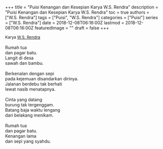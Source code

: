 +++
title = "Puisi Kenangan dan Kesepian Karya W.S. Rendra"
description = "Puisi Kenangan dan Kesepian Karya W.S. Rendra"
toc = true
authors = ["W.S. Rendra"]
tags = ["Puisi", "W.S. Rendra"]
categories = ["Puisi"]
series = ["W.S. Rendra"]
date = 2018-12-08T06:16:00Z
lastmod = 2018-12-08T06:16:00Z
featuredImage = ""
draft = false
+++

<div style="text-align: justify;">
<div style="font-size: small;">Karya <a href="/authors/w.s.-rendra/" target="_blank">W.S. Rendra</a></div><br />
Rumah tua<br />dan pagar batu.<br />Langit di desa<br />sawah dan bambu.<br /><br />Berkenalan dengan sepi<br />pada kejemuan disandarkan dirinya.<br />Jalanan berdebu tak berhati<br />lewat nasib menatapnya.<br /><br />Cinta yang datang<br />burung tak tergenggam.<br />Batang baja waktu lengang<br />dari belakang menikam.<br /><br />Rumah tua<br />dan pagar batu.<br />Kenangan lama<br />dan sepi yang syahdu.</div>
